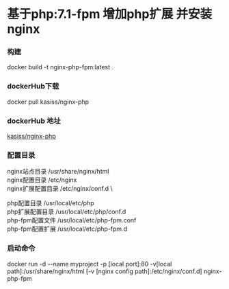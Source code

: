 # 基于php:7.1-fpm 增加php扩展 并安装nginx

### 构建
docker build -t nginx-php-fpm:latest .

### dockerHub下载
docker pull kasiss/nginx-php

### dockerHub 地址
<a href="https://hub.docker.com/r/kasiss/nginx-php/">kasiss/nginx-php</a>


### 配置目录

nginx站点目录   /usr/share/nginx/html \
nginx配置目录   /etc/nginx \
nginx扩展配置目录 /etc/nginx/conf.d \

php配置目录     /usr/local/etc/php \
php扩展配置目录  /usr/local/etc/php/conf.d \
php-fpm配置文件 /usr/local/etc/php-fpm.conf \
php-fpm配置扩展 /usr/local/etc/php-fpm.d 

### 启动命令

docker  run -d --name myproject -p [local port]:80 -v[local path]:/usr/share/nginx/html [-v [nginx config path]:/etc/nginx/conf.d] nginx-php-fpm

